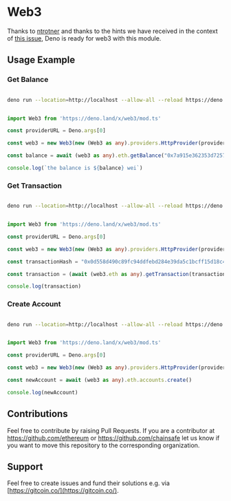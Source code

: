# Web3

Thanks to [ntrotner](https://github.com/ntrotner) and thanks to the hints we have received in the context of [this issue](https://github.com/ChainSafe/web3.js/issues/3700), Deno is ready for web3 with this module.   

## Usage Example 

### Get Balance

```sh 

deno run --location=http://localhost --allow-all --reload https://deno.land/x/web3/usage-examples/get-balance.ts https://mainnet.infura.io/v3/<your-project-id>

```


```ts

import Web3 from 'https://deno.land/x/web3/mod.ts'

const providerURL = Deno.args[0]

const web3 = new Web3(new (Web3 as any).providers.HttpProvider(providerURL))

const balance = await (web3 as any).eth.getBalance("0x7a915e362353d72570dcf90aa5baa1c5b341c7aa")

console.log(`the balance is ${balance} wei`)

```

### Get Transaction

```sh 

deno run --location=http://localhost --allow-all --reload https://deno.land/x/web3/usage-examples/get-transaction.ts https://mainnet.infura.io/v3/<your-project-id>

```

```ts

import Web3 from 'https://deno.land/x/web3/mod.ts'

const providerURL = Deno.args[0]

const web3 = new Web3(new (Web3 as any).providers.HttpProvider(providerURL))

const transactionHash = "0x0d558d490c89fc94ddfebd284e39da5c1bcff15d18c4e9fd2eb37a202d20c703"

const transaction = (await (web3.eth as any).getTransaction(transactionHash))

console.log(transaction)

```


### Create Account

```sh 

deno run --location=http://localhost --allow-all --reload https://deno.land/x/web3/usage-examples/create-account.ts https://mainnet.infura.io/v3/<your-project-id>

```

```ts

import Web3 from 'https://deno.land/x/web3/mod.ts'

const providerURL = Deno.args[0]

const web3 = new Web3(new (Web3 as any).providers.HttpProvider(providerURL))

const newAccount = await (web3 as any).eth.accounts.create()

console.log(newAccount)

```

## Contributions
Feel free to contribute by raising Pull Requests. If you are a contributor at https://github.com/ethereum or https://github.com/chainsafe let us know if you want to move this repository to the corresponding organization.


## Support
Feel free to create issues and fund their solutions e.g. via [https://gitcoin.co/](https://gitcoin.co/).  

